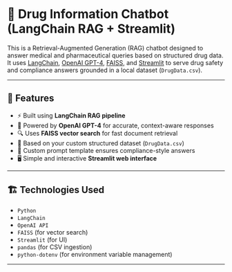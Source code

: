 # 💊 Drug Information Chatbot (LangChain RAG + Streamlit)

This is a Retrieval-Augmented Generation (RAG) chatbot designed to answer medical and pharmaceutical queries based on structured drug data. It uses [LangChain](https://www.langchain.com/), [OpenAI GPT-4](https://platform.openai.com/), [FAISS](https://github.com/facebookresearch/faiss), and [Streamlit](https://streamlit.io/) to serve drug safety and compliance answers grounded in a local dataset (`DrugData.csv`).

---

## 🚀 Features

- ⚡ Built using **LangChain RAG pipeline**
- 💬 Powered by **OpenAI GPT-4** for accurate, context-aware responses
- 🔍 Uses **FAISS vector search** for fast document retrieval
- 📄 Based on your custom structured dataset (`DrugData.csv`)
- 🧠 Custom prompt template ensures compliance-style answers
- 🖥️ Simple and interactive **Streamlit web interface**

---

## 🏗️ Technologies Used

- `Python`
- `LangChain`
- `OpenAI API`
- `FAISS` (for vector search)
- `Streamlit` (for UI)
- `pandas` (for CSV ingestion)
- `python-dotenv` (for environment variable management)

---



